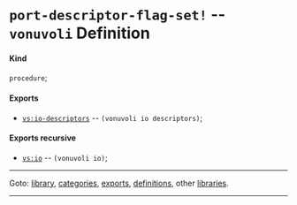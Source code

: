 

<a id='definition__vonuvoli__port-descriptor-flag-set_21'></a>

# `port-descriptor-flag-set!` -- `vonuvoli` Definition


<a id='definition__vonuvoli__port-descriptor-flag-set_21__kind'></a>

#### Kind

`procedure`;


<a id='definition__vonuvoli__port-descriptor-flag-set_21__exports'></a>

#### Exports

 * [`vs:io-descriptors`](../../vonuvoli/exports/vs_3a_io-descriptors.md#export__vonuvoli__vs_3a_io-descriptors) -- `(vonuvoli io descriptors)`;


<a id='definition__vonuvoli__port-descriptor-flag-set_21__exports-recursive'></a>

#### Exports recursive

 * [`vs:io`](../../vonuvoli/exports/vs_3a_io.md#export__vonuvoli__vs_3a_io) -- `(vonuvoli io)`;

----

Goto: [library](../../vonuvoli/_index.md#library__vonuvoli), [categories](../../vonuvoli/categories/_index.md#toc__vonuvoli__categories), [exports](../../vonuvoli/exports/_index.md#toc__vonuvoli__exports), [definitions](../../vonuvoli/definitions/_index.md#toc__vonuvoli__definitions), other [libraries](../../_libraries.md#toc__libraries).

----

